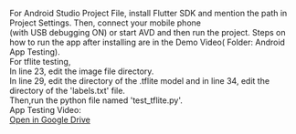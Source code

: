 For Android Studio Project File, install Flutter SDK and mention the path in Project Settings. Then, connect your mobile phone<br />
(with USB debugging ON) or start AVD and then run the project. Steps on how to run the app after installing are in the Demo Video( Folder: Android<br />
App Testing).<br />
For tflite testing,<br />
In line 23, edit the image file directory.<br />
In line 29, edit the directory of the .tflite model and in line 34, edit the directory of the 'labels.txt' file.<br />
Then,run the python file named 'test_tflite.py'.<br />
App Testing Video:<br />
[Open in Google Drive](https://drive.google.com/file/d/1PCBtaadrVrQx0w7tQUpDKFaPvDViygLN/view?usp=sharing)<br />
